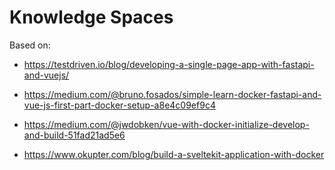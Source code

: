 # Knowledge Spaces

Based on:

- https://testdriven.io/blog/developing-a-single-page-app-with-fastapi-and-vuejs/
- https://medium.com/@bruno.fosados/simple-learn-docker-fastapi-and-vue-js-first-part-docker-setup-a8e4c09ef9c4
- https://medium.com/@jwdobken/vue-with-docker-initialize-develop-and-build-51fad21ad5e6

- https://www.okupter.com/blog/build-a-sveltekit-application-with-docker
